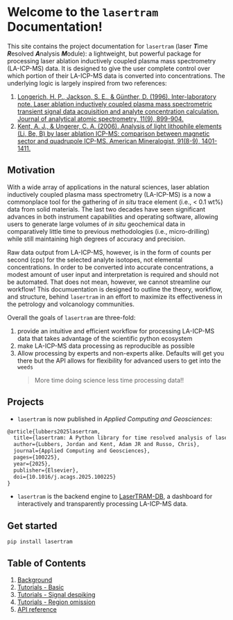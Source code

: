 # Welcome to the `lasertram` Documentation!

This site contains the project documentation for `lasertram` (laser <b><i>T</i></b>ime <b><i>R</i></b>esolved <b><i>A</i></b>nalysis <b><i>M</i></b>odule): a lightweight, but powerful package for processing laser ablation inductively coupled plasma mass spectrometry (LA-ICP-MS) data. It is designed to give the user complete control over which portion of their LA-ICP-MS data is converted into concentrations. The underlying logic is largely inspired from two references:

1. [Longerich, H. P., Jackson, S. E., & Günther, D. (1996). Inter-laboratory note. Laser ablation inductively coupled plasma mass spectrometric transient signal data acquisition and analyte concentration calculation. Journal of analytical atomic spectrometry, 11(9), 899-904.](https://pubs.rsc.org/en/content/articlepdf/1996/ja/ja9961100899)
2. [Kent, A. J., & Ungerer, C. A. (2006). Analysis of light lithophile elements (Li, Be, B) by laser ablation ICP-MS: comparison between magnetic sector and quadrupole ICP-MS. American Mineralogist, 91(8-9), 1401-1411.](https://pubs.geoscienceworld.org/msa/ammin/article/91/8-9/1401/134304/Analysis-of-light-lithophile-elements-Li-Be-B-by)

## Motivation

With a wide array of applications in the natural sciences, laser ablation inductively coupled plasma mass spectrometry (LA-ICP-MS) is a now a commonplace tool for the gathering of <i>in situ</i> trace element (i.e., $<$ 0.1 wt%) data from solid materials. The last two decades have seen significant advances in both instrument capabilities and operating software, allowing users to generate large volumes of <i>in situ</i> geochemical data in comparatively little time to previous methodologies (i.e., micro-drilling) while still maintaining high degrees of accuracy and precision.

Raw data output from LA-ICP-MS, however, is in the form of counts per second (cps) for the selected analyte isotopes, not elemental concentrations. In order to be converted into accurate concentrations, a modest amount of user input and interpretation is required and should not be automated. That does not mean, however, we cannot streamline our workflow! This documuentation is designed to outline the theory, workflow, and structure, behind `lasertram` in an effort to maximize its effectiveness in the petrology and volcanology communities.

Overall the goals of `lasertram` are three-fold:

1. provide an intuitive and efficient workflow for processing LA-ICP-MS data that takes advantage of the scientific python ecosystem
2. make LA-ICP-MS data processing as reproducible as possible
3. Allow processing by experts and non-experts alike. Defaults will get you there but the API allows for flexibility for advanced users to get into the `weeds`
   > More time doing science less time processing data!!

## Projects

- `lasertram` is now published in _Applied Computing and Geosciences_:

```tex
@article{lubbers2025lasertram,
  title={lasertram: A Python library for time resolved analysis of laser ablation inductively coupled plasma mass spectrometry data},
  author={Lubbers, Jordan and Kent, Adam JR and Russo, Chris},
  journal={Applied Computing and Geosciences},
  pages={100225},
  year={2025},
  publisher={Elsevier},
  doi={10.1016/j.acags.2025.100225}
}
```

- `lasertram` is the backend engine to [LaserTRAM-DB](https://github.com/jlubbersgeo/laserTRAM-DB), a dashboard for interactively and transparently processing LA-ICP-MS data.

## Get started

```
pip install lasertram
```

## Table of Contents

1. [Background](explanation.md)
2. [Tutorials - Basic](lasertram_tutorial.ipynb)
3. [Tutorials - Signal despiking](lasertram_despiking.ipynb)
4. [Tutorials - Region omission](lasertram_region_omission.ipynb)
5. [API reference](reference.md)
